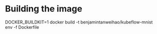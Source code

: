 # Building the image

DOCKER_BUILDKIT=1 docker build -t benjamintanweihao/kubeflow-mnist env -f Dockerfile
